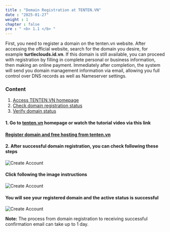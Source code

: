 ```yaml
---
title : "Domain Registration at TENTEN.VN"
date : "2025-01-27"
weight : 1
chapter : false
pre : " <b> 1.1 </b> "
---
```


First, you need to register a domain on the tenten.vn website. After accessing the official website, search for the domain you desire, for example **turtleclouds.id.vn**. If this domain is still available, you can proceed with registration by filling in complete personal or business information, then making an online payment. Immediately after completion, the system will send you domain management information via email, allowing you full control over DNS records as well as Nameserver settings.

### Content

1. [Access TENTEN.VN homepage](#1-go-to-tentenvn-homepage-or-watch-the-tutorial-video-via-this-link)
2. [Check domain registration status](#2-after-successful-domain-registration-you-can-check-following-these-steps)
3. [Verify domain status](#verify-domain-status)

#### 1. Go to [tenten.vn](https://tenten.vn/vi) homepage or watch the tutorial video via this link

#### [Register domain and free hosting from tenten.vn](https://www.youtube.com/watch?v=nyTJv13Z8xk)

#### 2. After successful domain registration, you can check following these steps

![Create Account](/images/1.1/1.png?featherlight=false&width=90pc)

#### Click following the image instructions

![Create Account](/images/1.1/2.png?featherlight=false&width=90pc)

#### You will see your registered domain and the active status is successful

![Create Account](/images/1.1/3.png?featherlight=false&width=90pc)

**Note:** The process from domain registration to receiving successful confirmation email can take up to 1 day.
